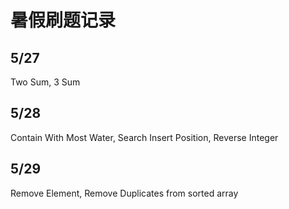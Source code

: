 # 暑假刷题记录
## 5/27 
Two Sum, 3 Sum

## 5/28
Contain With Most Water, Search Insert Position, Reverse Integer

## 5/29
Remove Element, Remove Duplicates from sorted array
